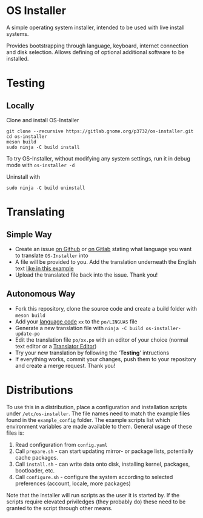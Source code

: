# OS Installer
A simple operating system installer, intended to be used with live install systems.

Provides bootstrapping through language, keyboard, internet connection and disk selection.
Allows defining of optional additional software to be installed.

# Testing

## Locally 
Clone and install OS-Installer
```
git clone --recursive https://gitlab.gnome.org/p3732/os-installer.git
cd os-installer
meson build
sudo ninja -C build install
```

To try OS-Installer, without modifying any system settings, run it in debug mode with
`os-installer -d`

Uninstall with
```
sudo ninja -C build uninstall
```

# Translating
## Simple Way
* Create an issue [on Github](https://github.com/p3732/os-installer/issues/new) or [on Gitlab](https://gitlab.gnome.org/p3732/os-installer/-/issues/new) stating what language you want to translate `OS-Installer` into
* A file will be provided to you. Add the translation underneath the English text [like in this example](https://gitlab.gnome.org/p3732/os-installer/-/blob/master/po/de.po)
* Upload the translated file back into the issue. Thank you!

## Autonomous Way
* Fork this repository, clone the source code and create a build folder with `meson build`
* Add your [language code](https://en.wikipedia.org/wiki/List_of_ISO_639-1_codes) `xx` to the `po/LINGUAS` file
* Generate a new translation file with `ninja -C build os-installer-update-po`
* Edit the translation file `po/xx.po` with an editor of your choice (normal text editor or a [Translator Editor](https://gitlab.gnome.org/GNOME/gtranslator/))
* Try your new translation by following the '__Testing__' intructions
* If everything works, commit your changes, push them to your repository and create a merge request. Thank you!

# Distributions
To use this in a distribution, place a configuration and installation scripts under `/etc/os-installer`.
The file names need to match the example files found in the `example_config` folder.
The example scripts list which environment variables are made available to them.
General usage of these files is:
1) Read configuration from `config.yaml`
1) Call `prepare.sh` - can start updating mirror- or package lists, potentially cache packages.
1) Call `install.sh` - can write data onto disk, installing kernel, packages, bootloader, etc.
1) Call `configure.sh` - configure the system according to selected preferences (account, locale, more packages)

Note that the installer will run scripts as the user it is started by.
If the scripts require elevated priviledges (they probably do)
these need to be granted to the script through other means.
